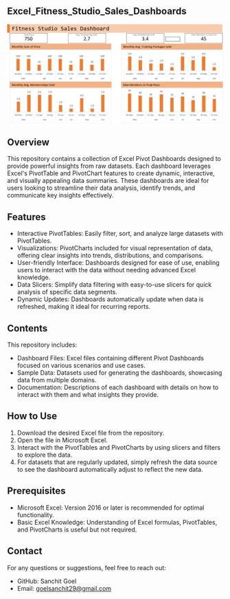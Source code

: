 ## Excel_Fitness_Studio_Sales_Dashboards


![Dashboard](Fitness_Studio_Sales_Dashboard.PNG)

## Overview
This repository contains a collection of Excel Pivot Dashboards designed to provide powerful insights from raw datasets. Each dashboard leverages Excel's PivotTable and PivotChart features to create dynamic, interactive, and visually appealing data summaries. These dashboards are ideal for users looking to streamline their data analysis, identify trends, and communicate key insights effectively.
## Features
- Interactive PivotTables: Easily filter, sort, and analyze large datasets with PivotTables.
- Visualizations: PivotCharts included for visual representation of data, offering clear insights into trends, distributions, and comparisons.
- User-friendly Interface: Dashboards designed for ease of use, enabling users to interact with the data without needing advanced Excel knowledge.
- Data Slicers: Simplify data filtering with easy-to-use slicers for quick analysis of specific data segments.
- Dynamic Updates: Dashboards automatically update when data is refreshed, making it ideal for recurring reports.
## Contents
This repository includes:
- Dashboard Files: Excel files containing different Pivot Dashboards focused on various scenarios and use cases.
- Sample Data: Datasets used for generating the dashboards, showcasing data from multiple domains.
- Documentation: Descriptions of each dashboard with details on how to interact with them and what insights they provide.
## How to Use
1. Download the desired Excel file from the repository.
2. Open the file in Microsoft Excel.
3. Interact with the PivotTables and PivotCharts by using slicers and filters to explore the data.
4. For datasets that are regularly updated, simply refresh the data source to see the dashboard automatically adjust to reflect the new data.
## Prerequisites
- Microsoft Excel: Version 2016 or later is recommended for optimal functionality.
- Basic Excel Knowledge: Understanding of Excel formulas, PivotTables, and PivotCharts is useful but not required.
## Contact
For any questions or suggestions, feel free to reach out:
- GitHub: Sanchit Goel
- Email: goelsanchit29@gmail.com